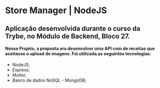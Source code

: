 # Store Manager | NodeJS

## Aplicação desenvolvida durante o curso da Trybe, no Módulo de Backend, Bloco 27.
#### Nesse Projeto, a proposta era desenvolver uma API com de receitas que aceitasse o upload de imagens. Foi utilizada as seguintes tecnologias:
  - NodeJS;
  - Express;
  - Multer;
  - Banco de dados NoSQL - MongoDB;